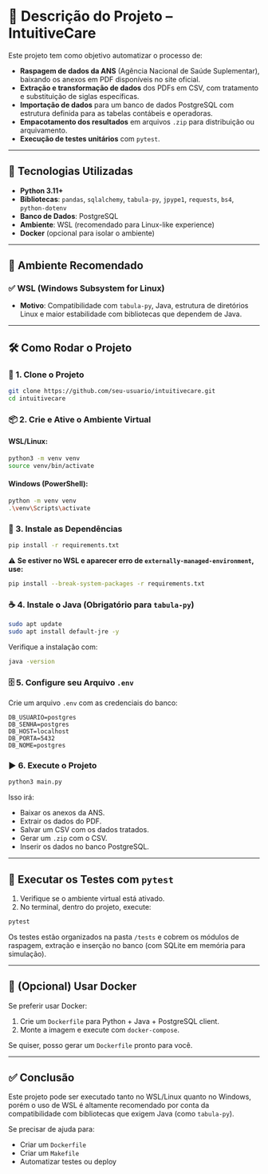 # 🧠 Descrição do Projeto – IntuitiveCare

Este projeto tem como objetivo automatizar o processo de:

- **Raspagem de dados da ANS** (Agência Nacional de Saúde Suplementar), baixando os anexos em PDF disponíveis no site oficial.
- **Extração e transformação de dados** dos PDFs em CSV, com tratamento e substituição de siglas específicas.
- **Importação de dados** para um banco de dados PostgreSQL com estrutura definida para as tabelas contábeis e operadoras.
- **Empacotamento dos resultados** em arquivos `.zip` para distribuição ou arquivamento.
- **Execução de testes unitários** com `pytest`.

---

## 🚀 Tecnologias Utilizadas

- **Python 3.11+**
- **Bibliotecas**: `pandas`, `sqlalchemy`, `tabula-py`, `jpype1`, `requests`, `bs4`, `python-dotenv`
- **Banco de Dados**: PostgreSQL
- **Ambiente**: WSL (recomendado para Linux-like experience)
- **Docker** (opcional para isolar o ambiente)

---

## 🧰 Ambiente Recomendado

### ✅ WSL (Windows Subsystem for Linux)

- **Motivo**: Compatibilidade com `tabula-py`, Java, estrutura de diretórios Linux e maior estabilidade com bibliotecas que dependem de Java.

---

## 🛠 Como Rodar o Projeto

### 📁 1. Clone o Projeto

```bash
git clone https://github.com/seu-usuario/intuitivecare.git
cd intuitivecare
```

### 📦 2. Crie e Ative o Ambiente Virtual

#### WSL/Linux:

```bash
python3 -m venv venv
source venv/bin/activate
```

#### Windows (PowerShell):

```bash
python -m venv venv
.\venv\Scripts\activate
```

### 📄 3. Instale as Dependências

```bash
pip install -r requirements.txt
```

⚠ **Se estiver no WSL e aparecer erro de `externally-managed-environment`, use:**

```bash
pip install --break-system-packages -r requirements.txt
```

### ☕ 4. Instale o Java (Obrigatório para `tabula-py`)

```bash
sudo apt update
sudo apt install default-jre -y
```

Verifique a instalação com:

```bash
java -version
```

### 🗄 5. Configure seu Arquivo `.env`

Crie um arquivo `.env` com as credenciais do banco:

```env
DB_USUARIO=postgres
DB_SENHA=postgres
DB_HOST=localhost
DB_PORTA=5432
DB_NOME=postgres
```

### ▶ 6. Execute o Projeto

```bash
python3 main.py
```

Isso irá:

- Baixar os anexos da ANS.
- Extrair os dados do PDF.
- Salvar um CSV com os dados tratados.
- Gerar um `.zip` com o CSV.
- Inserir os dados no banco PostgreSQL.

---

## 🧪 Executar os Testes com `pytest`

1. Verifique se o ambiente virtual está ativado.
2. No terminal, dentro do projeto, execute:

```bash
pytest
```

Os testes estão organizados na pasta `/tests` e cobrem os módulos de raspagem, extração e inserção no banco (com SQLite em memória para simulação).

---

## 🐳 (Opcional) Usar Docker

Se preferir usar Docker:

1. Crie um `Dockerfile` para Python + Java + PostgreSQL client.
2. Monte a imagem e execute com `docker-compose`.

Se quiser, posso gerar um `Dockerfile` pronto para você.

---

## ✅ Conclusão

Este projeto pode ser executado tanto no WSL/Linux quanto no Windows, porém o uso de WSL é altamente recomendado por conta da compatibilidade com bibliotecas que exigem Java (como `tabula-py`).

Se precisar de ajuda para:

- Criar um `Dockerfile`
- Criar um `Makefile`
- Automatizar testes ou deploy
